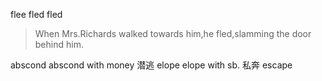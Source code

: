 flee fled fled

>When Mrs.Richards walked towards him,he fled,slamming the door behind him.

abscond abscond with money 潜逃
elope elope with sb. 私奔
escape